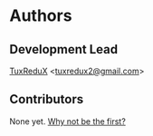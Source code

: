 # Authors

## Development Lead
[TuxReduX](https://gitlab.com/u/tuxredux) &lt;tuxredux2@gmail.com&gt;

## Contributors
None yet. [Why not be the first?](CONTRIBUTING.md)
